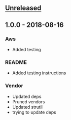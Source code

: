 <a name="unreleased"></a>
## [Unreleased]


<a name="1.0.0"></a>
## 1.0.0 - 2018-08-16
### Aws
- Added testing

### README
- Added testing instructions

### Vendor
- Updated deps
- Pruned vendors
- Updated strutil
- trying to update deps


[Unreleased]: https://gitlab.morningconsult.com/mci/docker-credential-vault-login/compare/1.0.0...HEAD

